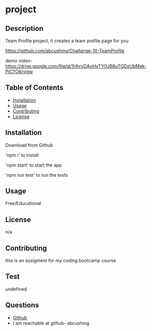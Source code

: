# project

## Description

Team Profile project, it creates a team profile page for you

https://github.com/abcushing/Challange-10-TeamProfile

demo video-
https://drive.google.com/file/d/1HhrvDAoHvTY0JB8uTGDzUbMek-PiC7O8/view

## Table of Contents

- [Installation](#installation)
- [Usage](#usage)
- [Contributing](#contributing)
- [License](#license)

## Installation

Download from Github

'npm i' to install

'npm start' to start the app

'npm run test' to run the tests

## Usage

Free/Educational

## License

n/a

## Contributing

this is an assigment for my coding bootcamp course

## Test

undefined

## Questions

- [Github](https://github.com/abcushing/)
- I am reachable at github- abcushing

